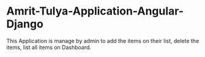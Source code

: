# Amrit-Tulya-Application-Angular-Django
This Application is manage by admin to add the items on their list, delete the items, list all items on Dashboard.
